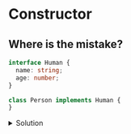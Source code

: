 #  Constructor
## Where is the mistake?

```typescript
interface Human {
  name: string;
  age: number;
}

class Person implements Human {
}
```

<details>
<summary>Solution</summary>

Class 'Person' incorrectly implements interface 'Human'. Type 'Person' is missing  properties from type 'Human'.
</details>